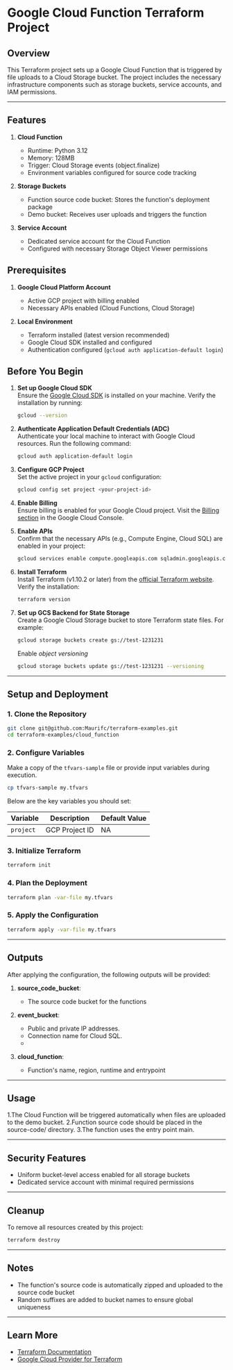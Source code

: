 # Google Cloud Function Terraform Project

## Overview
This Terraform project sets up a Google Cloud Function that is triggered by file uploads to a Cloud Storage bucket. The project includes the necessary infrastructure components such as storage buckets, service accounts, and IAM permissions.

---

## Features

1. **Cloud Function**
   - Runtime: Python 3.12
   - Memory: 128MB
   - Trigger: Cloud Storage events (object.finalize)
   - Environment variables configured for source code tracking

2. **Storage Buckets**
   - Function source code bucket: Stores the function's deployment package
   - Demo bucket: Receives user uploads and triggers the function

3. **Service Account**
   - Dedicated service account for the Cloud Function
   - Configured with necessary Storage Object Viewer permissions

## Prerequisites

1. **Google Cloud Platform Account**
   - Active GCP project with billing enabled
   - Necessary APIs enabled (Cloud Functions, Cloud Storage)

2. **Local Environment**
   - Terraform installed (latest version recommended)
   - Google Cloud SDK installed and configured
   - Authentication configured (`gcloud auth application-default login`)

## Before You Begin

1. **Set up Google Cloud SDK**  
   Ensure the [Google Cloud SDK](https://cloud.google.com/sdk/docs/install) is installed on your machine. Verify the installation by running:  
   ```bash
   gcloud --version
   ```

2. **Authenticate Application Default Credentials (ADC)**  
   Authenticate your local machine to interact with Google Cloud resources. Run the following command:  
   ```bash
   gcloud auth application-default login
   ```

3. **Configure GCP Project**  
   Set the active project in your `gcloud` configuration:  
   ```bash
   gcloud config set project <your-project-id>
   ```

4. **Enable Billing**  
   Ensure billing is enabled for your Google Cloud project. Visit the [Billing section](https://console.cloud.google.com/billing) in the Google Cloud Console.

5. **Enable APIs**  
   Confirm that the necessary APIs (e.g., Compute Engine, Cloud SQL) are enabled in your project:  
   ```bash
   gcloud services enable compute.googleapis.com sqladmin.googleapis.com
   ```

6. **Install Terraform**  
   Install Terraform (v1.10.2 or later) from the [official Terraform website](https://developer.hashicorp.com/terraform/downloads). Verify the installation:  
   ```bash
   terraform version
   ```

7. **Set up GCS Backend for State Storage**  
   Create a Google Cloud Storage bucket to store Terraform state files. For example:  
   ```bash
   gcloud storage buckets create gs://test-1231231
   ```

   Enable *object versioning*
   ```bash
   gcloud storage buckets update gs://test-1231231 --versioning
   ```

---

## Setup and Deployment

### 1. Clone the Repository
```bash
git clone git@github.com:Maurifc/terraform-examples.git
cd terraform-examples/cloud_function
```

### 2. Configure Variables
Make a copy of the `tfvars-sample` file or provide input variables during execution.
```bash
cp tfvars-sample my.tfvars
```

Below are the key variables you should set:

| Variable            | Description                      | Default Value         |
|---------------------|----------------------------------|-----------------------|
| `project`           | GCP Project ID                  | NA      |

### 3. Initialize Terraform
```bash
terraform init
```

### 4. Plan the Deployment
```bash
terraform plan -var-file my.tfvars
```

### 5. Apply the Configuration
```bash
terraform apply -var-file my.tfvars
```

---
## Outputs
After applying the configuration, the following outputs will be provided:

1. **source_code_bucket**:
   - The source code bucket for the functions

2. **event_bucket**:
   - Public and private IP addresses.
   - Connection name for Cloud SQL.
   - 
3. **cloud_function**:
   - Function's name, region, runtime and entrypoint

---

## Usage
1.The Cloud Function will be triggered automatically when files are uploaded to the demo bucket.
2.Function source code should be placed in the source-code/ directory.
3.The function uses the entry point main.

---

## Security Features
- Uniform bucket-level access enabled for all storage buckets
- Dedicated service account with minimal required permissions

---

## Cleanup
To remove all resources created by this project:

```bash
terraform destroy
```

---

## Notes
- The function's source code is automatically zipped and uploaded to the source code bucket
- Random suffixes are added to bucket names to ensure global uniqueness

---

## Learn More
- [Terraform Documentation](https://www.terraform.io/docs)
- [Google Cloud Provider for Terraform](https://registry.terraform.io/providers/hashicorp/google/latest/docs)